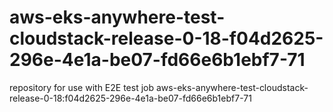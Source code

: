 # aws-eks-anywhere-test-cloudstack-release-0-18-f04d2625-296e-4e1a-be07-fd66e6b1ebf7-71
repository for use with E2E test job aws-eks-anywhere-test-cloudstack-release-0-18:f04d2625-296e-4e1a-be07-fd66e6b1ebf7-71
